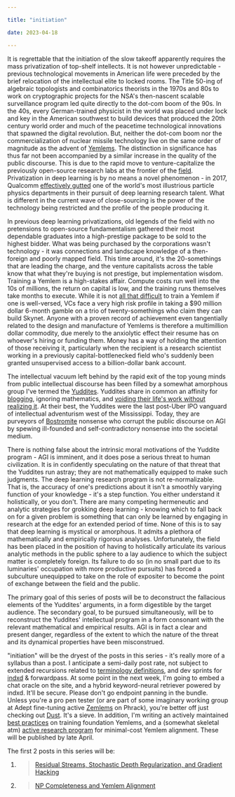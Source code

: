 ```yaml
---

title: "initiation"

date: 2023-04-18

---
```


<!-- more -->

It is regrettable that the initiation of the slow takeoff apparently requires the mass privatization of top-shelf intellects. It is not however unpredictable - previous technological movements in American life were preceded by the brief relocation of the intellectual elite to locked rooms. The Title 50-ing of algebraic topologists and combinatorics theorists in the 1970s and 80s to work on cryptographic projects for the NSA's then-nascent scalable surveillance program led quite directly to the dot-com boom of the 90s. In the 40s, every German-trained physicist in the world was placed under lock and key in the American southwest to build devices that produced the 20th century world order and much of the peacetime technological innovations that spawned the digital revolution. But, neither the dot-com boom nor the commercialization of nuclear missile technology live on the same order of magnitude as the advent of [Yemlems](https://ajl.bio/definitions#yemlems). The distinction in significance has thus far not been accompanied by a similar increase in the quality of the public discourse. This is due to the rapid move to venture-capitalize the previously open-source research labs at the frontier of the [field](https://ajl.bio/definitions#deep-learning). Privatization in deep learning is by no means a novel phenomenon - in 2017, Qualcomm [effectively gutted](https://www.qualcomm.com/news/releases/2017/08/qualcomm-bolsters-position-artificial-intelligence-research-outlines-its) one of the world's most illustrious particle physics departments in their pursuit of deep learning research talent. What is different in the current wave of close-sourcing is the power of the technology being restricted and the profile of the people producing it. 

In previous deep learning privatizations, old legends of the field with no pretensions to open-source fundamentalism gathered their most dependable graduates into a high-prestige package to be sold to the highest bidder. What was being purchased by the corporations wasn't technology - it was connections and landscape knowledge of a then-foreign and poorly mapped field. This time around, it's the 20-somethings that are leading the charge, and the venture capitalists across the table know that what they're buying is not prestige, but implementation wisdom. Training a Yemlem is a high-stakes affair. Compute costs run well into the 10s of millions, the return on capital is low, and the training runs themselves take months to execute. While it is not [all that difficult](https://ajl.bio/2023/04/29/so-you-want-to-train-a-yemlem.html) to train a Yemlem if one is well-versed, VCs face a very high risk profile in taking a $90 million dollar 6-month gamble on a trio of twenty-somethings who claim they can build Skynet. Anyone with a proven record of achievement even tangentially related to the design and manufacture of Yemlems is therefore a multimillion dollar commodity, due merely to the anxiolytic effect their resume has on whoever's hiring or funding them. Money has a way of holding the attention of those receiving it, particularly when the recipient is a research scientist working in a previously capital-bottlenecked field who's suddenly been granted unsupervised access to a billion-dollar bank account.

The intellectual vacuum left behind by the rapid exit of the top young minds from public intellectual discourse has been filled by a somewhat amorphous group I've termed the [Yuddites](https://ajl.bio/definitions#Yuddite). Yuddites share in common an affinity for [blogging](https://lesswrong.com), ignoring mathematics, and [voiding their life's work without realizing it](https://www.lesswrong.com/posts/nH4c3Q9t9F3nJ7y8W/gpts-are-predictors-not-imitators). At their best, the Yuddites were the last post-Uber IPO vanguard of intellectual adventurism west of the Mississippi. Today, they are purveyors of [Bostromite](https://nickbostrom.com) nonsense who corrupt the public discourse on AGI by spewing ill-founded and self-contradictory nonsense into the societal medium.

There is nothing false about the intrinsic moral motivations of the Yuddite program - AGI is imminent, and it does pose a serious threat to human civilization. It is in confidently speculating on the nature of that threat that the Yuddites run astray; they are not mathematically equipped to make such judgments. The deep learning research program is not re-normalizable. That is, the accuracy of one's predictions about it isn't a smoothly varying function of your knowledge - it's a step function. You either understand it holistically, or you don't. There are many competing hermeneutic and analytic strategies for grokking deep learning - knowing which to fall back on for a given problem is something that can only be learned by engaging in research at the edge for an extended period of time. None of this is to say that deep learning is mystical or amorphous. It admits a plethora of mathematically and empirically rigorous analyses. Unfortunately, the field has been placed in the position of having to holistically articulate its various analytic methods in the public sphere to a lay audience to which the subject matter is completely foreign. Its failure to do so (in no small part due to its luminaries' occupation with more productive pursuits) has forced a subculture unequipped to take on the role of expositer to become the point of exchange between the field and the public.

The primary goal of this series of posts will be to deconstruct the fallacious elements of the Yuddites' arguments, in a form digestible by the target audience. The secondary goal, to be pursued simultaneously, will be to reconstruct the Yuddites' intellectual program in a form consonant with the relevant mathematical and empirical results. AGI is in fact a clear and present danger, regardless of the extent to which the nature of the threat and its dynamical properties have been misconstrued.

"initiation" will be the dryest of the posts in this series - it's really more of a syllabus than a post. I anticipate a semi-daily post rate, not subject to extended recursions related to [terminology definitions](https://ajl.bio/definitions), and dev sprints for [indxd](https://indxd.co) & forwardpass. At some point in the next week, I'm going to embed a chat oracle on the site, and a hybrid keyword-neural retriever powered by indxd. It'll be secure. Please don't go endpoint panning in the bundle. Unless you're a pro pen tester (or are part of some imaginary working group at Adept fine-tuning active [Zemlems](https://ajl.bio/definitions#zemlems) on Phrack), you're better off just checking out [Dust](https://dust.tt). It's a sieve. In addition, I'm writing an actively maintained [best practices](https://ajl.bio/2023/04/29/so-you-want-to-train-a-yemlem.html) on training foundation Yemlems, and a (somewhat skeletal atm) [active research program](https://ajl.bio/2023/04/29/pleasing-kakade.html) for minimal-cost Yemlem alignment. These will be published by late April.

The first 2 posts in this series will be: 
1. > [Residual Streams, Stochastic Depth Regularization, and Gradient Hacking](https://ajl.bio/2023/04/20/residual-streams-and-gradient-hacking.html)
2. > [NP Completeness and Yemlem Alignment](https://ajl.bio/2023/04/22/np-completeness-and-alignment.html)

